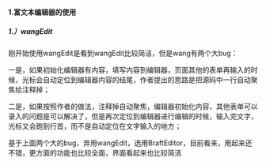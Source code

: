 #### 1.富文本编辑器的使用
##### 1.）wangEdit
刚开始使用wangEdit是看到wangEdit比较简洁，但是wang有两个大bug：

一是，如果初始化编辑器有内容，填写内容到编辑器，页面其他的表单再输入的时候，光标会自动定位到编辑器内容的结尾，作者提出的思路是把源码中一行自动聚焦给注释掉；

二是，如果按照作者的做法，注释掉自动聚焦，编辑器初始化内容，其他表单可以录入的问题是可以解决了，但是再次定位到编辑器进行编辑的时候，输入完文字，光标又会跑到行首，而不是自动定位在文字输入的地方；

基于上面两个大的bug，弃用wangEdit，选用BraftEditor，目前看来，用起来还不错，更方面的功能也比较全面，界面看起来也比较简洁
